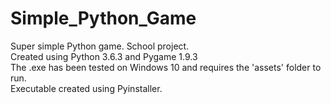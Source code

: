 # Simple_Python_Game
Super simple Python game. School project.<br>
Created using Python 3.6.3 and Pygame 1.9.3<br>
The .exe has been tested on Windows 10 and requires the 'assets' folder to run.<br>
Executable created using Pyinstaller.
